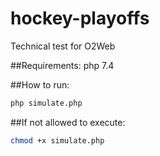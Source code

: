 # hockey-playoffs
Technical test for O2Web

##Requirements:
php 7.4

##How to run:
```bash
php simulate.php
```

##If not allowed to execute:
```bash
chmod +x simulate.php
```

